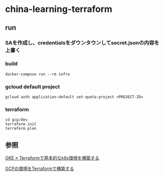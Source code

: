 # china-learning-terraform

## run

### SAを作成し、credentialsをダウンタウンしてsecret.jsonの内容を上書く

### build
``` shell
docker-compose run --rm infra
```

### gcloud default project
``` shell
gcloud auth application-default set-quota-project <PROJECT-ID>
```

### terraform
``` shell
cd gcp/dev
terraform init
terraform plan
```

## 参照
[GKE × Terraformで基本的なk8s環境を構築する][def]

[def]: https://laboratory.kiyono-co.jp/1032/gcp/

[GCPの環境をTerraformで構築する][def2]

[def2]: https://zenn.dev/slowhand/articles/9d8559de23dcd4